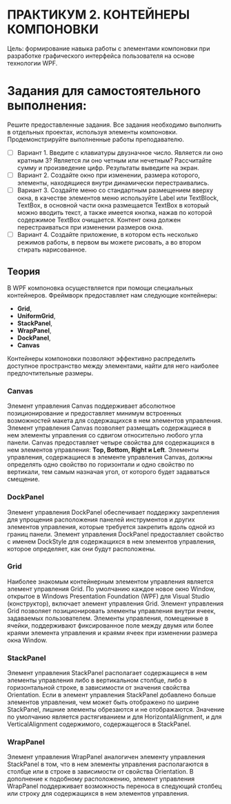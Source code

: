 # ПРАКТИКУМ 2. КОНТЕЙНЕРЫ КОМПОНОВКИ
Цель: формирование навыка работы с элементами компоновки при разработке графического интерфейса пользователя на основе технологии WPF.

# Задания для самостоятельного выполнения:
Решите предоставленные задания. Все задания необходимо выполнить в отдельных проектах, используя элементы компоновки. Продемонстрируйте выполненные работы преподавателю.
- [ ] Вариант 1. Введите с клавиатуры двузначное число. Является ли оно кратным 3? Является ли оно четным или нечетным? Рассчитайте сумму и произведение цифр. Результаты выведите на экран.
- [ ] Вариант 2. Создайте окно при изменении, размера которого, элементы, находящиеся внутри динамически перестраивались.
- [ ] Вариант 3. Создайте меню со стандартным размещением вверху окна, в качестве элементов меню используйте Label или TextBlock, TextBox, в основной части окна размещается TextBox в который можно вводить текст, а также имеется кнопка, нажав по которой содержимое TextBox очищается. Контент окна должен перестраиваться при изменении размеров окна.
- [ ] Вариант 4. Создайте приложение, в котором есть несколько режимов работы, в первом вы можете рисовать, а во втором стирать нарисованное.

## Теория

В WPF компоновка осуществляется при помощи специальных контейнеров. Фреймворк предоставляет нам следующие контейнеры: 
- **Grid**, 
- **UniformGrid**, 
- **StackPanel**, 
- **WrapPanel**, 
- **DockPanel**,
- **Canvas**

Контейнеры компоновки позволяют эффективно распределить доступное пространство между элементами, найти для него наиболее предпочтительные размеры.

### Canvas

Элемент управления Canvas поддерживает абсолютное позиционирование и предоставляет минимум встроенных возможностей макета для содержащихся в нем элементов управления. Элемент управления Canvas позволяет размещать содержащиеся в нем элементы управления со сдвигом относительно любого угла панели. 
Canvas предоставляет четыре свойства для содержащихся в нем элементов управления: **Top, Bottom, Right и Left**. 
Элементы управления, содержащиеся в элементе управления Canvas, должны определять одно свойство по горизонтали и одно свойство по вертикали, тем самым назначая угол, от которого будет задаваться смещение.

### DockPanel

Элемент управления DockPanel обеспечивает поддержку закрепления для упрощения расположения панелей инструментов и других элементов управления, которые требуется закрепить вдоль одной из границ панели.
Элемент управления DockPanel предоставляет свойство с именем DockStyle для содержащихся в нем элементов управления, которое определяет, как они будут расположены.

### Grid

Наиболее знакомым контейнерным элементом управления является элемент управления Grid. По умолчанию каждое новое окно Window, открытое в Windows Presentation Foundation (WPF) для Visual Studio (конструктор), включает элемент управления Grid. Элемент управления Grid позволяет позиционировать элементы управления внутри ячеек, задаваемых пользователем. 
Элементы управления, помещенные в ячейки, поддерживают фиксированное поле между двумя или более краями элемента управления и краями ячеек при изменении размера окна Window.

### StackPanel

Элемент управления StackPanel располагает содержащиеся в нем элементы управления либо в вертикальном столбце, либо в горизонтальной строке, в зависимости от значения свойства Orientation. Если в элемент управления StackPanel добавлено больше элементов управления, чем может быть отображено по ширине StackPanel, лишние элементы обрезаются и не отображаются. Значение по умолчанию является растягиванием и для HorizontalAlignment, и для VerticalAlignment содержимого, содержащегося в StackPanel.

### WrapPanel

Элемент управления WrapPanel аналогичен элементу управления StackPanel в том, что в нем элементы управления располагаются в столбце или в строке в зависимости от свойства Orientation. В дополнение к подобному расположению, элемент управления WrapPanel поддерживает возможность переноса в следующий столбец или строку для содержащихся в нем элементов управления. 
